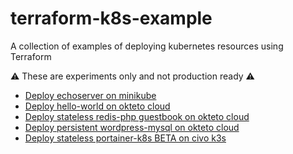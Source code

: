 # terraform-k8s-example
A collection of examples of deploying kubernetes resources using Terraform

:warning: These are experiments only and not production ready :warning:

* [Deploy echoserver on minikube](minikube-echoserver)
* [Deploy hello-world on okteto cloud](okteto-hello-world)
* [Deploy stateless redis-php guestbook on okteto cloud](okteto-redis-guestbook)
* [Deploy persistent wordpress-mysql on okteto cloud](okteto-wordpress-mysql)
* [Deploy stateless portainer-k8s BETA on civo k3s](civo-portainer-k3s)
